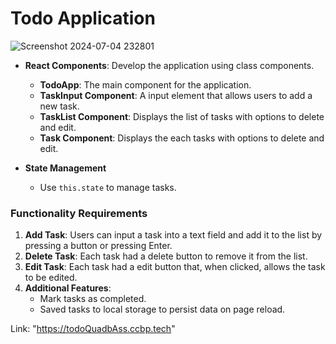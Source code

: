 
# Todo Application

![Screenshot 2024-07-04 232801](https://github.com/MoneNarendra/todo-app-quadb/assets/121397129/9bfa5614-ba93-4e06-b6e1-8973222fc360)


- **React Components**: Develop the application using class components.
    - **TodoApp**: The main component for the application.
    - **TaskInput Component**: A input element that allows users to add a new task.
    - **TaskList Component**: Displays the list of tasks with options to delete and edit.
    - **Task Component**: Displays the each tasks with options to delete and edit.

    
- **State Management**
    - Use `this.state` to manage tasks.
    
### Functionality Requirements

1. **Add Task**: Users can input a task into a text field and add it to the list by pressing a button or pressing Enter.
3. **Delete Task**: Each task had a delete button to remove it from the list.
4. **Edit Task**: Each task had a edit button that, when clicked, allows the task to be edited.
5. **Additional Features**:
    - Mark tasks as completed.
    - Saved tasks to local storage to persist data on page reload.


Link: "https://todoQuadbAss.ccbp.tech"
